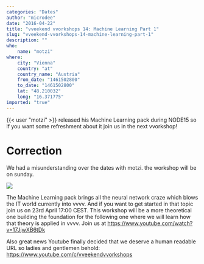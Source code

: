 ```yaml
---
categories: "Dates"
author: "microdee"
date: "2016-04-22"
title: "vveekend vvorkshops 14: Machine Learning Part 1"
slug: "vveekend-vvorkshops-14-machine-learning-part-1"
description: ""
who: 
    name: "motzi"
where: 
    city: "Vienna"
    country: "at"
    country_name: "Austria"
    from_date: "1461502800"
    to_date: "1461502800"
    lat: "48.210032"
    long: "16.371775"
imported: "true"
---
```



{{< user "motzi" >}} released his Machine Learning pack during NODE15 so if you want some refreshment about it join us in the next vvorkshop!
#  Correction
We had a misunderstanding over the dates with motzi. the workshop will be on sunday.
<!--break-->
![](IntroRenderer_2016.04.22-12.50.55.png) 

The Machine Learning pack brings all the neural network craze which blows the IT world currently into vvvv. And if you want to get started in that topic join us on 23rd April 17:00 CEST. This workshop will be a more theoretical one building the foundation for the following one where we will learn how that theory is applied in vvvv.
Join us at https://www.youtube.com/watch?v=17JjwXB6tDk

Also great news Youtube finally decided that we deserve a human readable URL so ladies and gentlemen behold: https://www.youtube.com/c/vveekendvvorkshops